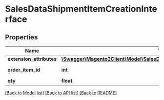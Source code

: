 # SalesDataShipmentItemCreationInterface

## Properties
Name | Type | Description | Notes
------------ | ------------- | ------------- | -------------
**extension_attributes** | [**\Swagger\Magento2Client\Model\SalesDataShipmentItemCreationExtensionInterface**](SalesDataShipmentItemCreationExtensionInterface.md) |  | [optional] 
**order_item_id** | **int** | Order item ID. | 
**qty** | **float** | Quantity. | 

[[Back to Model list]](../README.md#documentation-for-models) [[Back to API list]](../README.md#documentation-for-api-endpoints) [[Back to README]](../README.md)


